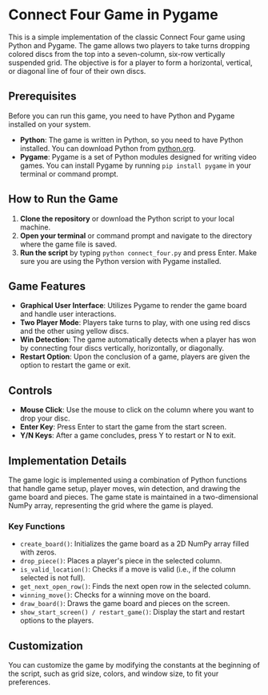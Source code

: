 # Connect Four Game in Pygame

This is a simple implementation of the classic Connect Four game using Python and Pygame. The game allows two players to take turns dropping colored discs from the top into a seven-column, six-row vertically suspended grid. The objective is for a player to form a horizontal, vertical, or diagonal line of four of their own discs.

## Prerequisites

Before you can run this game, you need to have Python and Pygame installed on your system.

- **Python**: The game is written in Python, so you need to have Python installed. You can download Python from [python.org](https://www.python.org/downloads/).
- **Pygame**: Pygame is a set of Python modules designed for writing video games. You can install Pygame by running `pip install pygame` in your terminal or command prompt.

## How to Run the Game

1. **Clone the repository** or download the Python script to your local machine.
2. **Open your terminal** or command prompt and navigate to the directory where the game file is saved.
3. **Run the script** by typing `python connect_four.py` and press Enter. Make sure you are using the Python version with Pygame installed.

## Game Features

- **Graphical User Interface**: Utilizes Pygame to render the game board and handle user interactions.
- **Two Player Mode**: Players take turns to play, with one using red discs and the other using yellow discs.
- **Win Detection**: The game automatically detects when a player has won by connecting four discs vertically, horizontally, or diagonally.
- **Restart Option**: Upon the conclusion of a game, players are given the option to restart the game or exit.

## Controls

- **Mouse Click**: Use the mouse to click on the column where you want to drop your disc.
- **Enter Key**: Press Enter to start the game from the start screen.
- **Y/N Keys**: After a game concludes, press Y to restart or N to exit.

## Implementation Details

The game logic is implemented using a combination of Python functions that handle game setup, player moves, win detection, and drawing the game board and pieces. The game state is maintained in a two-dimensional NumPy array, representing the grid where the game is played.

### Key Functions

- `create_board()`: Initializes the game board as a 2D NumPy array filled with zeros.
- `drop_piece()`: Places a player's piece in the selected column.
- `is_valid_location()`: Checks if a move is valid (i.e., if the column selected is not full).
- `get_next_open_row()`: Finds the next open row in the selected column.
- `winning_move()`: Checks for a winning move on the board.
- `draw_board()`: Draws the game board and pieces on the screen.
- `show_start_screen() / restart_game()`: Display the start and restart options to the players.

## Customization

You can customize the game by modifying the constants at the beginning of the script, such as grid size, colors, and window size, to fit your preferences.

